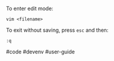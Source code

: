 To enter edit mode:

```
vim <filename>
```

To exit without saving, press `esc` and then:

```
:q
```


#code #devenv #user-guide